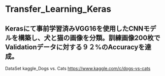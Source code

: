 # Transfer_Learning_Keras

## Kerasにて事前学習済みVGG16を使用したCNNモデルを構築し、犬と猫の画像を分類。訓練画像200枚でValidationデータに対する９２%のAccuracyを達成。

DataSet
kaggle_Dogs vs. Cats
https://www.kaggle.com/c/dogs-vs-cats
